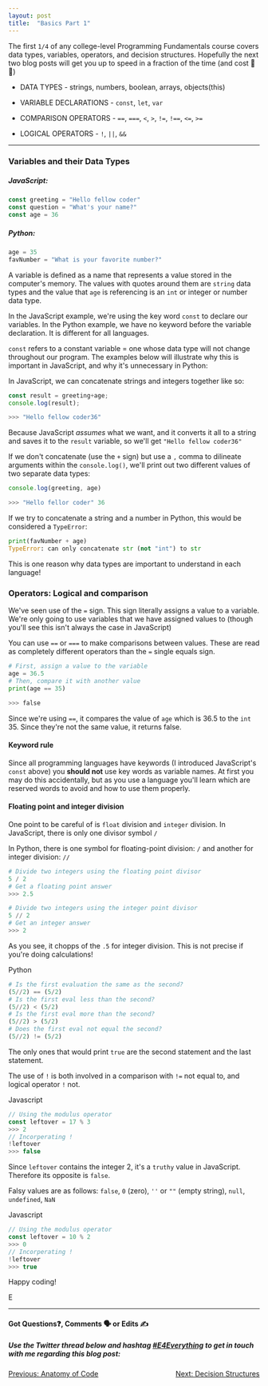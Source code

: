 ```yaml
---
layout: post
title:  "Basics Part 1"
---
```


The first `1/4` of any college-level Programming Fundamentals course covers data types, variables, operators, and decision structures. Hopefully the next two blog posts will get you up to speed in a fraction of the time (and cost 😬 💸)

- DATA TYPES - strings, numbers, boolean, arrays, objects(this)

- VARIABLE DECLARATIONS - `const`, `let`, `var`

- COMPARISON OPERATORS -  `==`, `===`, `<`, `>`, `!=`, `!==`, `<=`, `>=`

- LOGICAL OPERATORS - `!`, `||`, `&&`

<hr>

### Variables and their Data Types

##### JavaScript:
```javascript
const greeting = "Hello fellow coder"
const question = "What's your name?"
const age = 36
```

##### Python:
```python
age = 35
favNumber = "What is your favorite number?"
```

A variable is defined as a name that represents a value stored in the computer's memory. The values with quotes around them are `string` data types and the value that `age` is referencing is an `int` or integer or number data type.

In the JavaScript example, we're using the key word `const` to declare our variables. In the Python example, we have no keyword before the variable declaration. It is different for all languages.

`const` refers to a constant variable = one whose data type will not change throughout our program. The examples below will illustrate why this is important in JavaScript, and why it's unnecessary in Python:

In JavaScript, we can concatenate strings and integers together like so:

```javascript
const result = greeting+age;
console.log(result);
```

```javascript
>>> "Hello fellow coder36"
```

Because JavaScript *assumes* what we want, and it converts it all to a string and saves it to the `result` variable, so we'll get `"Hello fellow coder36"`

If we don't concatenate (use the `+` sign) but use a `,` comma to dilineate arguments within the `console.log()`, we'll print out two different values of two separate data types:

```javascript
console.log(greeting, age)
```

```javascript
>>> "Hello fellor coder" 36
```

If we try to concatenate a string and a number in Python, this would be considered a `TypeError`:

```python
print(favNumber + age)
TypeError: can only concatenate str (not "int") to str
```

This is one reason why data types are important to understand in each language!

### Operators: Logical and comparison

We've seen use of the `=` sign. This sign literally assigns a value to a variable. We're only going to use variables that we have assigned values to (though you'll see this isn't always the case in JavaScript)

You can use `==` or `===` to make comparisons between values. These are read as completely different operators than the `=` single equals sign. 

```python
# First, assign a value to the variable
age = 36.5
# Then, compare it with another value
print(age == 35)
```

```python
>>> false
```

Since we're using `==`, it compares the value of `age` which is 36.5 to the `int` 35. Since they're not the same value, it returns false.

#### Keyword rule

Since all programming languages have keywords (I introduced JavaScript's `const` above) you **should not** use key words as variable names. At first you may do this accidentally, but as you use a language you'll learn which are reserved words to avoid and how to use them properly.

#### Floating point and integer division

One point to be careful of is `float` division and `integer` division. In JavaScript, there is only one divisor symbol `/`

In Python, there is one symbol for floating-point division: `/` and another for integer division: `//`

```python
# Divide two integers using the floating point divisor
5 / 2
# Get a floating point answer
>>> 2.5
```

```python
# Divide two integers using the integer point divisor
5 // 2
# Get an integer answer
>>> 2
```

As you see, it chopps of the `.5` for integer division. This is not precise if you're doing calculations!

Python

```python
# Is the first evaluation the same as the second?
(5//2) == (5/2)
# Is the first eval less than the second?
(5//2) < (5/2)
# Is the first eval more than the second?
(5//2) > (5/2)
# Does the first eval not equal the second?
(5//2) != (5/2)
```

The only ones that would print `true` are the second statement and the last statement.

The use of `!` is both involved in a comparison with `!=` not equal to, and logical operator `!` not. 

Javascript

```javascript
// Using the modulus operator
const leftover = 17 % 3
>>> 2
// Incorperating !
!leftover
>>> false
```
Since `leftover` contains the integer 2, it's a `truthy` value in JavaScript. Therefore its opposite is `false`.

Falsy values are as follows: `false`, `0` (zero), `''` or `""` (empty string), `null`, `undefined`, `NaN`

Javascript

```javascript
// Using the modulus operator
const leftover = 10 % 2
>>> 0
// Incorperating !
!leftover
>>> true
```

Happy coding!

E
<hr>
<h4>Got Questions❓, Comments 🗣 or Edits ✍</h4>
<h5>Use the Twitter thread below and hashtag <a href="https://twitter.com/hashtag/e4everything?f=tweets&vertical=default&lang=en" target="_blank">#E4Everything</a> to get in touch with me regarding this blog post:</h5>

<span><a href="https://eamoses.github.io/blog/2019/06/10/code-anatomy.html" style="float:left;">Previous: Anatomy of Code</a><a href="https://eamoses.github.io/blog/2019/06/16/basics-pt2.html" style="float:right;">Next: Decision Structures</a></span>